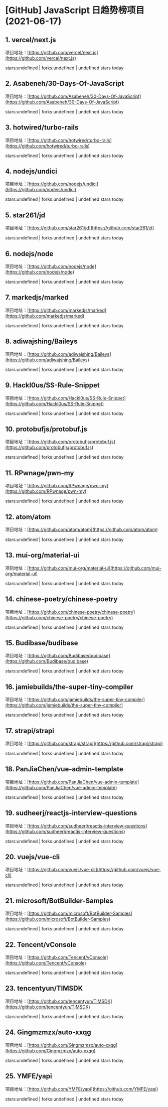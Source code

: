 # [GitHub] JavaScript 日趋势榜项目(2021-06-17)

## 1. vercel/next.js 

项目地址：[https://github.com/vercel/next.js](https://github.com/vercel/next.js)

stars:undefined | forks:undefined | undefined stars today 



## 2. Asabeneh/30-Days-Of-JavaScript 

项目地址：[https://github.com/Asabeneh/30-Days-Of-JavaScript](https://github.com/Asabeneh/30-Days-Of-JavaScript)

stars:undefined | forks:undefined | undefined stars today 



## 3. hotwired/turbo-rails 

项目地址：[https://github.com/hotwired/turbo-rails](https://github.com/hotwired/turbo-rails)

stars:undefined | forks:undefined | undefined stars today 



## 4. nodejs/undici 

项目地址：[https://github.com/nodejs/undici](https://github.com/nodejs/undici)

stars:undefined | forks:undefined | undefined stars today 



## 5. star261/jd 

项目地址：[https://github.com/star261/jd](https://github.com/star261/jd)

stars:undefined | forks:undefined | undefined stars today 



## 6. nodejs/node 

项目地址：[https://github.com/nodejs/node](https://github.com/nodejs/node)

stars:undefined | forks:undefined | undefined stars today 



## 7. markedjs/marked 

项目地址：[https://github.com/markedjs/marked](https://github.com/markedjs/marked)

stars:undefined | forks:undefined | undefined stars today 



## 8. adiwajshing/Baileys 

项目地址：[https://github.com/adiwajshing/Baileys](https://github.com/adiwajshing/Baileys)

stars:undefined | forks:undefined | undefined stars today 



## 9. Hackl0us/SS-Rule-Snippet 

项目地址：[https://github.com/Hackl0us/SS-Rule-Snippet](https://github.com/Hackl0us/SS-Rule-Snippet)

stars:undefined | forks:undefined | undefined stars today 



## 10. protobufjs/protobuf.js 

项目地址：[https://github.com/protobufjs/protobuf.js](https://github.com/protobufjs/protobuf.js)

stars:undefined | forks:undefined | undefined stars today 



## 11. RPwnage/pwn-my 

项目地址：[https://github.com/RPwnage/pwn-my](https://github.com/RPwnage/pwn-my)

stars:undefined | forks:undefined | undefined stars today 



## 12. atom/atom 

项目地址：[https://github.com/atom/atom](https://github.com/atom/atom)

stars:undefined | forks:undefined | undefined stars today 



## 13. mui-org/material-ui 

项目地址：[https://github.com/mui-org/material-ui](https://github.com/mui-org/material-ui)

stars:undefined | forks:undefined | undefined stars today 



## 14. chinese-poetry/chinese-poetry 

项目地址：[https://github.com/chinese-poetry/chinese-poetry](https://github.com/chinese-poetry/chinese-poetry)

stars:undefined | forks:undefined | undefined stars today 



## 15. Budibase/budibase 

项目地址：[https://github.com/Budibase/budibase](https://github.com/Budibase/budibase)

stars:undefined | forks:undefined | undefined stars today 



## 16. jamiebuilds/the-super-tiny-compiler 

项目地址：[https://github.com/jamiebuilds/the-super-tiny-compiler](https://github.com/jamiebuilds/the-super-tiny-compiler)

stars:undefined | forks:undefined | undefined stars today 



## 17. strapi/strapi 

项目地址：[https://github.com/strapi/strapi](https://github.com/strapi/strapi)

stars:undefined | forks:undefined | undefined stars today 



## 18. PanJiaChen/vue-admin-template 

项目地址：[https://github.com/PanJiaChen/vue-admin-template](https://github.com/PanJiaChen/vue-admin-template)

stars:undefined | forks:undefined | undefined stars today 



## 19. sudheerj/reactjs-interview-questions 

项目地址：[https://github.com/sudheerj/reactjs-interview-questions](https://github.com/sudheerj/reactjs-interview-questions)

stars:undefined | forks:undefined | undefined stars today 



## 20. vuejs/vue-cli 

项目地址：[https://github.com/vuejs/vue-cli](https://github.com/vuejs/vue-cli)

stars:undefined | forks:undefined | undefined stars today 



## 21. microsoft/BotBuilder-Samples 

项目地址：[https://github.com/microsoft/BotBuilder-Samples](https://github.com/microsoft/BotBuilder-Samples)

stars:undefined | forks:undefined | undefined stars today 



## 22. Tencent/vConsole 

项目地址：[https://github.com/Tencent/vConsole](https://github.com/Tencent/vConsole)

stars:undefined | forks:undefined | undefined stars today 



## 23. tencentyun/TIMSDK 

项目地址：[https://github.com/tencentyun/TIMSDK](https://github.com/tencentyun/TIMSDK)

stars:undefined | forks:undefined | undefined stars today 



## 24. Gingmzmzx/auto-xxqg 

项目地址：[https://github.com/Gingmzmzx/auto-xxqg](https://github.com/Gingmzmzx/auto-xxqg)

stars:undefined | forks:undefined | undefined stars today 



## 25. YMFE/yapi 

项目地址：[https://github.com/YMFE/yapi](https://github.com/YMFE/yapi)

stars:undefined | forks:undefined | undefined stars today 



